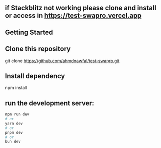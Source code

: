 ## if Stackblitz not working please clone and install or access in https://test-swapro.vercel.app

## Getting Started

## Clone this repository

git clone https://github.com/ahmdnawfal/test-swapro.git

## Install dependency

npm install

## run the development server:

```bash
npm run dev
# or
yarn dev
# or
pnpm dev
# or
bun dev
```
